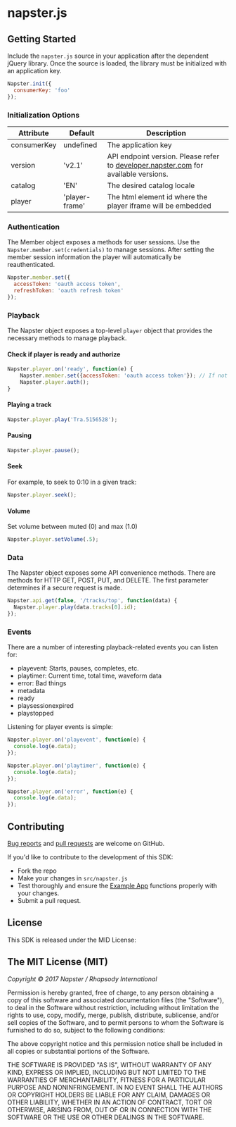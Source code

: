 # napster.js

## Getting Started
Include the `napster.js` source in your application after the dependent jQuery library. Once the source is loaded, the library must be initialized with an application key.

```javascript
Napster.init({
  consumerKey: 'foo'
});
```

### Initialization Options
| Attribute      | Default        | Description   |
| -------------- | -------------- | ------------- |
| consumerKey    | undefined      | The application key |
| version        | 'v2.1'           | API endpoint version. Please refer to [developer.napster.com](developer.napster.com) for available versions. |
| catalog        | 'EN'           | The desired catalog locale |
| player         | 'player-frame' | The html element id where the player iframe will be embedded |

### Authentication
The Member object exposes a methods for user sessions. Use the `Napster.member.set(credentials)` to manage sessions. After setting the member session information the player will automatically be reauthenticated.

```javascript
Napster.member.set({
  accessToken: 'oauth access token',
  refreshToken: 'oauth refresh token'
});
```

### Playback
The Napster object exposes a top-level `player` object that provides the necessary methods to manage playback.

#### Check if player is ready and authorize

```javascript
Napster.player.on('ready', function(e) {
    Napster.member.set({accessToken: 'oauth access token'}); // If not set earlier
    Napster.player.auth();
}
```

#### Playing a track
```javascript
Napster.player.play('Tra.5156528');
```

#### Pausing
```javascript
Napster.player.pause();
```

#### Seek
For example, to seek to 0:10 in a given track:

```javascript
Napster.player.seek();
```

#### Volume

Set volume between muted (0) and max (1.0)

```javascript
Napster.player.setVolume(.5);
```

### Data
The Napster object exposes some API convenience methods. There are methods for HTTP GET, POST, PUT, and DELETE. The first parameter determines if a secure request is made.

```javascript
Napster.api.get(false, '/tracks/top', function(data) {
  Napster.player.play(data.tracks[0].id);
});
```

### Events
There are a number of interesting playback-related events you can listen for:

* playevent: Starts, pauses, completes, etc.
* playtimer: Current time, total time, waveform data
* error: Bad things
* metadata
* ready
* playsessionexpired
* playstopped

Listening for player events is simple:

```javascript
Napster.player.on('playevent', function(e) {
  console.log(e.data);
});

Napster.player.on('playtimer', function(e) {
  console.log(e.data);
});

Napster.player.on('error', function(e) {
  console.log(e.data);
});
```



## Contributing
[Bug reports](https://github.com/Napster/napster.js/issues) and [pull requests](https://github.com/Napster/napster.js/pulls) are welcome on GitHub.

If you'd like to contribute to the development of this SDK:

+ Fork the repo
+ Make your changes in `src/napster.js`
+ Test thoroughly and ensure the [Example App](https://github.com/Napster/napster.js/tree/master/example) functions properly with your changes.
+ Submit a pull request.

## License

This SDK is released under the MID License:

The MIT License (MIT)
---------------------------------

*Copyright &copy; 2017 Napster / Rhapsody International*

Permission is hereby granted, free of charge, to any person obtaining a copy of this software and associated documentation files (the "Software"), to deal in the Software without restriction, including without limitation the rights to use, copy, modify, merge, publish, distribute, sublicense, and/or sell copies of the Software, and to permit persons to whom the Software is furnished to do so, subject to the following conditions:

The above copyright notice and this permission notice shall be included in all copies or substantial portions of the Software.

THE SOFTWARE IS PROVIDED "AS IS", WITHOUT WARRANTY OF ANY KIND, EXPRESS OR IMPLIED, INCLUDING BUT NOT LIMITED TO THE WARRANTIES OF MERCHANTABILITY, FITNESS FOR A PARTICULAR PURPOSE AND NONINFRINGEMENT. IN NO EVENT SHALL THE AUTHORS OR COPYRIGHT HOLDERS BE LIABLE FOR ANY CLAIM, DAMAGES OR OTHER LIABILITY, WHETHER IN AN ACTION OF CONTRACT, TORT OR OTHERWISE, ARISING FROM, OUT OF OR IN CONNECTION WITH THE SOFTWARE OR THE USE OR OTHER DEALINGS IN THE SOFTWARE.
